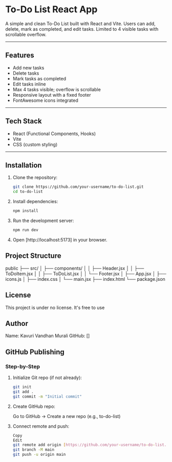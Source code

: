 # To-Do List React App

A simple and clean To-Do List built with React and Vite. Users can add, delete, mark as completed, and edit tasks. Limited to 4 visible tasks with scrollable overflow.

---

## Features

- Add new tasks
- Delete tasks
- Mark tasks as completed
- Edit tasks inline
- Max 4 tasks visible; overflow is scrollable
- Responsive layout with a fixed footer
- FontAwesome icons integrated

---

## Tech Stack

- React (Functional Components, Hooks)
- Vite
- CSS (custom styling)

---

## Installation

1. Clone the repository:

    ```bash
    git clone https://github.com/your-username/to-do-list.git
    cd to-do-list
    ```

2. Install dependencies:

    ```bash
    npm install
    ```

3. Run the development server:

    ```bash
    npm run dev
    ```

4. Open [http://localhost:5173] in your browser.

## Project Structure

public
├── src/
│   ├── components/
│    │   ├── Header.jsx
│    │   ├── ToDoItem.jsx
│    │   ├── ToDoList.jsx
│    │   └── Footer.jsx
│    ├── App.jsx
│    ├── icons.js
│    ├── index.css
│    └── main.jsx
├── index.html
└── package.json

## License

This project is under no license. It's free to use

## Author

Name: Kavuri Vandhan Murali
GitHub: []

## GitHub Publishing

### Step-by-Step

1. Initialize Git repo (if not already):

    ```bash
    git init
    git add .
    git commit -m "Initial commit"
    ```

2. Create GitHub repo:

    Go to GitHub → Create a new repo
    (e.g., to-do-list)

3. Connect remote and push:

    ```bash
    Copy
    Edit
    git remote add origin [https://github.com/your-username/to-do-list.git]
    git branch -M main
    git push -u origin main
    ```
